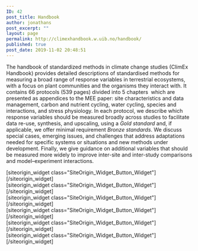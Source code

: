 ```yaml
---
ID: 42
post_title: Handbook
author: jonathans
post_excerpt: ""
layout: page
permalink: http://climexhandbook.w.uib.no/handbook/
published: true
post_date: 2019-11-02 20:48:51
---
```

<div id="pl-42" class="panel-layout"><div id="pg-42-0" class="panel-grid panel-no-style" data-style="{&quot;background_image_attachment&quot;:false,&quot;background_display&quot;:&quot;tile&quot;,&quot;cell_alignment&quot;:&quot;flex-start&quot;}"><div id="pgc-42-0-0" class="panel-grid-cell" data-weight="0.8"><div id="panel-42-0-0-0" class="so-panel widget widget_sow-editor panel-first-child panel-last-child" data-index="0" data-style="{&quot;background_image_attachment&quot;:false,&quot;background_display&quot;:&quot;tile&quot;}"><div class="so-widget-sow-editor so-widget-sow-editor-base">
<div class="siteorigin-widget-tinymce textwidget">
	<p>The handbook of standardized methods in climate change studies (ClimEx Handbook) provides detailed descriptions of standardised methods for measuring a broad range of response variables in terrestrial ecosystems, with a focus on plant communities and the organisms they interact with. It contains 66 protocols (539 pages) divided into 5 chapters  which are presented as appendices to the MEE paper: site characteristics and data management, carbon and nutrient cycling, water cycling, species and interactions, and stress physiology. In each protocol, we describe which response variables should be measured broadly across studies to facilitate data re-use, synthesis, and upscaling, using a <em>Gold standard</em> and, if applicable, we offer minimal requirement<em> Bronze standards</em>. We discuss special cases, emerging issues, and challenges that address adaptations needed for specific systems or situations and new methods under development. Finally, we give guidance on additional variables that should be measured more widely to improve inter-site and inter-study comparisons and model–experiment interactions.</p>
</div>
</div></div></div><div id="pgc-42-0-1" class="panel-grid-cell" data-weight="0.2"><div id="panel-42-0-1-0" class="so-panel widget widget_sow-button panel-first-child panel-last-child" data-index="1" data-style="{&quot;background_image_attachment&quot;:false,&quot;background_display&quot;:&quot;tile&quot;}">[siteorigin_widget class="SiteOrigin_Widget_Button_Widget"][/siteorigin_widget]</div></div></div><div id="pg-42-1" class="panel-grid panel-no-style"><div id="pgc-42-1-0" class="panel-grid-cell" data-weight="1"><div id="panel-42-1-0-0" class="so-panel widget widget_sow-button panel-first-child" data-index="2" data-style="{&quot;background_image_attachment&quot;:false,&quot;background_display&quot;:&quot;tile&quot;}">[siteorigin_widget class="SiteOrigin_Widget_Button_Widget"][/siteorigin_widget]</div><div id="panel-42-1-0-1" class="so-panel widget widget_sow-button" data-index="3" data-style="{&quot;background_image_attachment&quot;:false,&quot;background_display&quot;:&quot;tile&quot;}">[siteorigin_widget class="SiteOrigin_Widget_Button_Widget"][/siteorigin_widget]</div><div id="panel-42-1-0-2" class="so-panel widget widget_sow-button" data-index="4" data-style="{&quot;background_image_attachment&quot;:false,&quot;background_display&quot;:&quot;tile&quot;}">[siteorigin_widget class="SiteOrigin_Widget_Button_Widget"][/siteorigin_widget]</div><div id="panel-42-1-0-3" class="so-panel widget widget_sow-button" data-index="5" data-style="{&quot;background_image_attachment&quot;:false,&quot;background_display&quot;:&quot;tile&quot;}">[siteorigin_widget class="SiteOrigin_Widget_Button_Widget"][/siteorigin_widget]</div><div id="panel-42-1-0-4" class="so-panel widget widget_sow-button panel-last-child" data-index="6" data-style="{&quot;background_image_attachment&quot;:false,&quot;background_display&quot;:&quot;tile&quot;}">[siteorigin_widget class="SiteOrigin_Widget_Button_Widget"][/siteorigin_widget]</div></div></div></div>